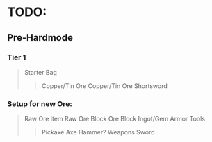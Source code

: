 # TODO:
## Pre-Hardmode
### Tier 1


>Starter Bag
>> Copper/Tin Ore
>> Copper/Tin Ore Shortsword
>>


### Setup for new Ore:
>Raw Ore item
>Raw Ore Block
>Ore Block
>Ingot/Gem
> Armor
> Tools
>> Pickaxe
>> Axe
>> Hammer?
>Weapons
>> Sword

<!--stackedit_data:
eyJoaXN0b3J5IjpbMTc0MDQzMTQxMiwtMTE4NzczNjUxLDgzOD
c5OTk2LDEzNDgyNjU1NzZdfQ==
-->